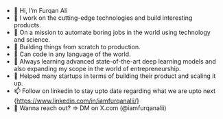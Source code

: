 - 👋 Hi, I’m Furqan Ali
- 👀 I work on the cutting-edge technologies and build interesting products.
- 👀 On a mission to automate boring jobs in the world using technology and science. 
- 🌱 Building things from scratch to production. 
- 🌱 Can code in any language of the world.
- 🌱 Always learning advanced state-of-the-art deep learning models and also expanding my scope in the world of entrepreneurship.  
- 👀 Helped many startups in terms of building their product and scaling it up. 
- 📫 Follow on linkedin to stay upto date regarding what we are upto next {https://www.linkedin.com/in/iamfurqanalii/}
- 👀 Wanna reach out? => DM on X.com (@iamfurqanalii)

<!---
furqan4545/furqan4545 is a ✨ special ✨ repository because its `README.md` (this file) appears on your GitHub profile.
You can click the Preview link to take a look at your changes.
--->
